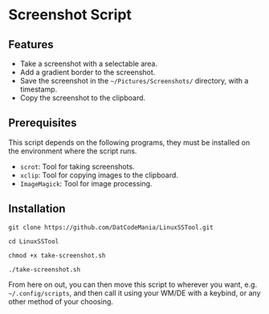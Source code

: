 # Screenshot Script

## Features

- Take a screenshot with a selectable area.
- Add a gradient border to the screenshot.
- Save the screenshot in the `~/Pictures/Screenshots/` directory, with a timestamp.
- Copy the screenshot to the clipboard.

## Prerequisites

This script depends on the following programs, they must be installed on the environment where the script runs.

- `scrot`: Tool for taking screenshots.
- `xclip`: Tool for copying images to the clipboard.
- `ImageMagick`: Tool for image processing.

## Installation
`git clone https://github.com/DatCodeMania/LinuxSSTool.git`

`cd LinuxSSTool`

`chmod +x take-screenshot.sh`

`./take-screenshot.sh`

From here on out, you can then move this script to wherever you want, e.g. `~/.config/scripts`, and then call it using your WM/DE with a keybind, or any other method of your choosing.

